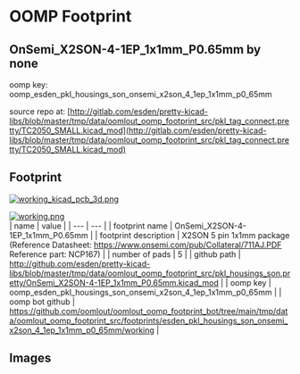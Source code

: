 # OOMP Footprint  
## OnSemi_X2SON-4-1EP_1x1mm_P0.65mm  by none  
  
oomp key: oomp_esden_pkl_housings_son_onsemi_x2son_4_1ep_1x1mm_p0_65mm  
  
source repo at: [http://gitlab.com/esden/pretty-kicad-libs/blob/master/tmp/data/oomlout_oomp_footprint_src/pkl_tag_connect.pretty/TC2050_SMALL.kicad_mod](http://gitlab.com/esden/pretty-kicad-libs/blob/master/tmp/data/oomlout_oomp_footprint_src/pkl_tag_connect.pretty/TC2050_SMALL.kicad_mod)  
## Footprint  
  
[![working_kicad_pcb_3d.png](working_kicad_pcb_3d_600.png)](working_kicad_pcb_3d.png)  
  
[![working.png](working_600.png)](working.png)  
| name | value | 
| --- | --- | 
| footprint name | OnSemi_X2SON-4-1EP_1x1mm_P0.65mm | 
| footprint description | X2SON 5 pin 1x1mm package (Reference Datasheet: https://www.onsemi.com/pub/Collateral/711AJ.PDF Reference part: NCP167) | 
| number of pads | 5 | 
| github path | http://github.com/esden/pretty-kicad-libs/blob/master/tmp/data/oomlout_oomp_footprint_src/pkl_housings_son.pretty/OnSemi_X2SON-4-1EP_1x1mm_P0.65mm.kicad_mod | 
| oomp key | oomp_esden_pkl_housings_son_onsemi_x2son_4_1ep_1x1mm_p0_65mm | 
| oomp bot github | https://github.com/oomlout/oomlout_oomp_footprint_bot/tree/main/tmp/data/oomlout_oomp_footprint_src/footprints/esden_pkl_housings_son_onsemi_x2son_4_1ep_1x1mm_p0_65mm/working | 
## Images  
